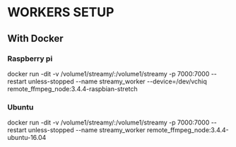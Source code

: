 # WORKERS SETUP

## With Docker
### Raspberry pi
docker run -dit -v /volume1/streamy/:/volume1/streamy -p 7000:7000 --restart unless-stopped --name streamy_worker --device=/dev/vchiq remote_ffmpeg_node:3.4.4-raspbian-stretch

### Ubuntu
docker run -dit -v /volume1/streamy/:/volume1/streamy -p 7000:7000 --restart unless-stopped --name streamy_worker remote_ffmpeg_node:3.4.4-ubuntu-16.04
